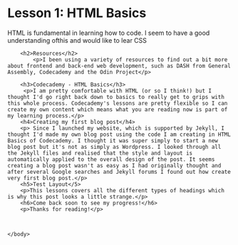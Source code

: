 
<html>

 <head>
	<title>Lesson 1: HTML Basics</title>
		
</head>
<body>
	<h1>Lesson 1: HTML Basics</h1>
		    <p>HTML is fundamental in learning how to code. I seem to have a good understanding ofthis and would like to lear CSS</p>
		  
		<h2>Resources</h2>
	    	<p>I been using a variety of resources to find out a bit more about frontend and back-end web development, such as DASH from General Assembly, Codecademy and the Odin Project</p>
	    	
		<h3>Codecademy - HTML Basics</h3> 
		 <p>I am pretty comfortable with HTML (or so I think!) but I thought I'd go right back down to basics to really get to grips with this whole process. Codecademy's lessons are pretty flexible so I can create my own content which means what you are reading now is part of my learning process.</p>
		<h4>Creating my first blog post</h4>
		<p> Since I launched my website, which is supported by Jekyll, I thought I'd made my own blog post using the code I am creating in HTML Basics of Codecademy. I thought it was super simply to start a new blog post but it's not as simply as Wordpress. I looked through all the Jekyll files and realised that the style and layout is automatically applied to the overall design of the post. It seems creating a blog post wasn't as easy as I had originally thought and after several Google searches and Jekyll forums I found out how create very first blog post.</p> 
		<h5>Test Layout</5>
		<p>This lessons covers all the different types of headings which is why this post looks a little strange.</p>
		<h6>Come back soon to see my progress!</h6>
		<p>Thanks for reading!</p>
		
		
		
	</body>
</html>
	
		
